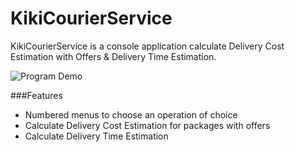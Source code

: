 # KikiCourierService
KikiCourierService is a console application calculate Delivery Cost Estimation with Offers & Delivery Time Estimation.

![Program Demo](https://i.imgur.com/Hlc2QoI.gif)

###Features
* Numbered menus to choose an operation of choice
* Calculate Delivery Cost Estimation for packages with offers
* Calculate Delivery Time Estimation
